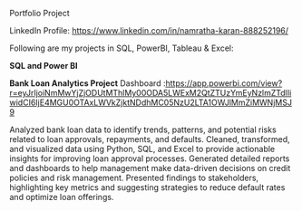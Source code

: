 Portfolio Project

LinkedIn Profile: https://www.linkedin.com/in/namratha-karan-888252196/

Following are my projects in SQL, PowerBI, Tableau & Excel:

**SQL and Power BI**

**Bank Loan Analytics Project**
Dashboard :https://app.powerbi.com/view?r=eyJrIjoiNmMwYjZjODUtMThlMy00ODA5LWExM2QtZTUzYmEyNzlmZTdlIiwidCI6IjE4MGU0OTAxLWVkZjktNDdhMC05NzU2LTA1OWJlMmZiMWNjMSJ9

Analyzed bank loan data to identify trends, patterns, and potential risks related to loan approvals, repayments, and defaults.
Cleaned, transformed, and visualized data using Python, SQL, and Excel to provide actionable insights for improving loan approval processes.
Generated detailed reports and dashboards to help management make data-driven decisions on credit policies and risk management.
Presented findings to stakeholders, highlighting key metrics and suggesting strategies to reduce default rates and optimize loan offerings.


